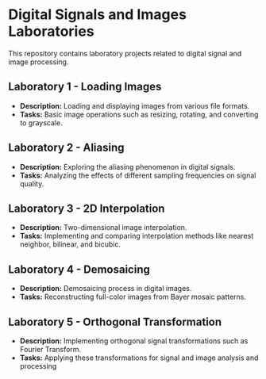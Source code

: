 # Digital Signals and Images Laboratories

This repository contains laboratory projects related to digital signal and image processing.

## Laboratory 1 - Loading Images

- **Description:** Loading and displaying images from various file formats.
- **Tasks:** Basic image operations such as resizing, rotating, and converting to grayscale.

## Laboratory 2 - Aliasing

- **Description:** Exploring the aliasing phenomenon in digital signals.
- **Tasks:** Analyzing the effects of different sampling frequencies on signal quality.

## Laboratory 3 - 2D Interpolation

- **Description:** Two-dimensional image interpolation.
- **Tasks:** Implementing and comparing interpolation methods like nearest neighbor, bilinear, and bicubic.

## Laboratory 4 - Demosaicing

- **Description:** Demosaicing process in digital images.
- **Tasks:** Reconstructing full-color images from Bayer mosaic patterns.

## Laboratory 5 - Orthogonal Transformation

- **Description:** Implementing orthogonal signal transformations such as Fourier Transform.
- **Tasks:** Applying these transformations for signal and image analysis and processing
